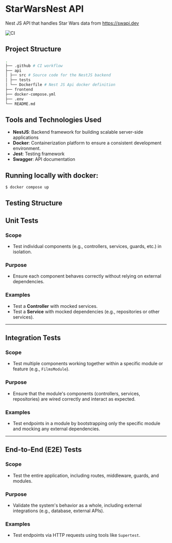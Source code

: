 # StarWarsNest API

Nest JS API that handles Star Wars data from https://swapi.dev

![CI](https://github.com/TomJan533/StarWarsNest/actions/workflows/ci.yml/badge.svg)


## Project Structure

```bash
.
├── .github # CI workflow
├── api
│ ├── src # Source code for the NestJS backend
│ ├── tests
│ └── Dockerfile # Nest JS Api docker definition
├── frontend
├── docker-compose.yml
├── .env
└── README.md
```

## Tools and Technologies Used

- **NestJS**: Backend framework for building scalable server-side applications
- **Docker**: Containerization platform to ensure a consistent development environment.
- **Jest**: Testing framework
- **Swagger**: API documentation


## Running locally with docker:

```bash
$ docker compose up
```

## Testing Structure

## Unit Tests

### Scope
- Test individual components (e.g., controllers, services, guards, etc.) in isolation.

### Purpose
- Ensure each component behaves correctly without relying on external dependencies.

### Examples
- Test a **Controller** with mocked services.
- Test a **Service** with mocked dependencies (e.g., repositories or other services).

---

## Integration Tests

### Scope
- Test multiple components working together within a specific module or feature (e.g., `FilmsModule`).

### Purpose
- Ensure that the module's components (controllers, services, repositories) are wired correctly and interact as expected.

### Examples
- Test endpoints in a module by bootstrapping only the specific module and mocking any external dependencies.

---

## End-to-End (E2E) Tests

### Scope
- Test the entire application, including routes, middleware, guards, and modules.

### Purpose
- Validate the system's behavior as a whole, including external integrations (e.g., database, external APIs).

### Examples
- Test endpoints via HTTP requests using tools like `Supertest`.
